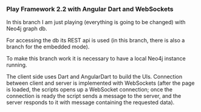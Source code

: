 ### Play Framework 2.2 with Angular Dart and WebSockets

In this branch I am just playing (everything is going to be changed) with Neo4j graph db.

For accessing the db its REST api is used (in this branch, there is also a branch for the embedded mode).

To make this branch work it is necessary to have a local Neo4j instance running.

The client side uses Dart and AngularDart to build the UIs. Connection between client and server is implemented
with WebSockets (after the page is loaded, the scripts opens up a WebSocket connection; once the connection is
ready the script sends a message to the server, and the server responds to it with message containing the requested data).






